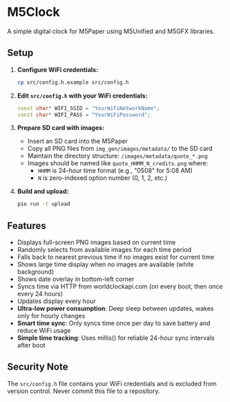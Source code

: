 # M5Clock

A simple digital clock for M5Paper using M5Unified and M5GFX libraries.

## Setup

1. **Configure WiFi credentials:**
   ```bash
   cp src/config.h.example src/config.h
   ```
   
2. **Edit `src/config.h` with your WiFi credentials:**
   ```cpp
   const char* WIFI_SSID = "YourWiFiNetworkName";
   const char* WIFI_PASS = "YourWiFiPassword";
   ```

3. **Prepare SD card with images:**
   - Insert an SD card into the M5Paper
   - Copy all PNG files from `img_gen/images/metadata/` to the SD card
   - Maintain the directory structure: `/images/metadata/quote_*.png`
   - Images should be named like `quote_HHMM_N_credits.png` where:
     - `HHMM` is 24-hour time format (e.g., "0508" for 5:08 AM)
     - `N` is zero-indexed option number (0, 1, 2, etc.)

4. **Build and upload:**
   ```bash
   pio run -t upload
   ```

## Features

- Displays full-screen PNG images based on current time
- Randomly selects from available images for each time period
- Falls back to nearest previous time if no images exist for current time
- Shows large time display when no images are available (white background)
- Shows date overlay in bottom-left corner
- Syncs time via HTTP from worldclockapi.com (on every boot, then once every 24 hours)
- Updates display every hour
- **Ultra-low power consumption**: Deep sleep between updates, wakes only for hourly changes
- **Smart time sync**: Only syncs time once per day to save battery and reduce WiFi usage
- **Simple time tracking**: Uses millis() for reliable 24-hour sync intervals after boot

## Security Note

The `src/config.h` file contains your WiFi credentials and is excluded from version control. Never commit this file to a repository.
